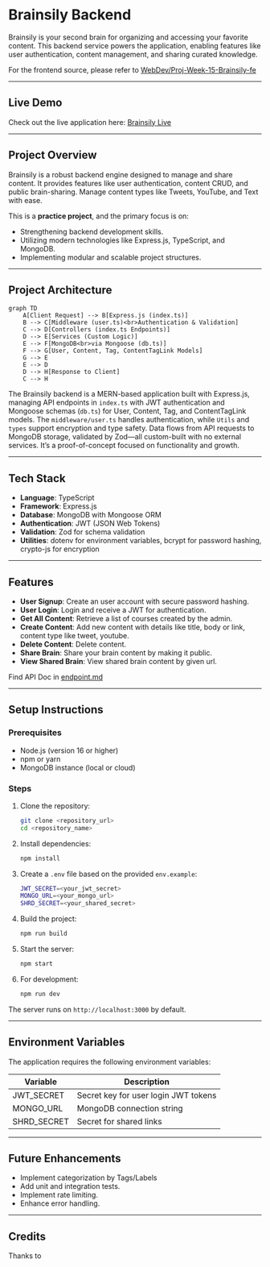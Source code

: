 # Brainsily Backend

Brainsily is your second brain for organizing and accessing your favorite content. This backend service powers the application, enabling features like user authentication, content management, and sharing curated knowledge.

For the frontend source, please refer to [WebDev/Proj-Week-15-Brainsily-fe](../Proj-Week-15-Brainsily-fe/)

---

## Live Demo

Check out the live application here: [Brainsily Live](https://brainsily.vercel.app/)

---

## **Project Overview**

Brainsily is a robust backend engine designed to manage and share content. It provides features like user authentication, content CRUD, and public brain-sharing. Manage content types like Tweets, YouTube, and Text with ease.

This is a **practice project**, and the primary focus is on:

- Strengthening backend development skills.
- Utilizing modern technologies like Express.js, TypeScript, and MongoDB.
- Implementing modular and scalable project structures.

---

## **Project Architecture**


```mermaid
graph TD
    A[Client Request] --> B[Express.js (index.ts)]
    B --> C[Middleware (user.ts)<br>Authentication & Validation]
    C --> D[Controllers (index.ts Endpoints)]
    D --> E[Services (Custom Logic)]
    E --> F[MongoDB<br>via Mongoose (db.ts)]
    F --> G[User, Content, Tag, ContentTagLink Models]
    G --> E
    E --> D
    D --> H[Response to Client]
    C --> H
```

The Brainsily backend is a MERN-based application built with Express.js, managing API endpoints in `index.ts` with JWT authentication and Mongoose schemas (`db.ts`) for User, Content, Tag, and ContentTagLink models. The `middleware/user.ts` handles authentication, while `Utils` and `types` support encryption and type safety. Data flows from API requests to MongoDB storage, validated by Zod—all custom-built with no external services. It’s a proof-of-concept focused on functionality and growth.

---

## Tech Stack

- **Language**: TypeScript
- **Framework**: Express.js
- **Database**: MongoDB with Mongoose ORM
- **Authentication**: JWT (JSON Web Tokens)
- **Validation**: Zod for schema validation
- **Utilities**: dotenv for environment variables, bcrypt for password hashing, crypto-js for encryption

---

## Features

- **User Signup**: Create an user account with secure password hashing.
- **User Login**: Login and receive a JWT for authentication.
- **Get All Content**: Retrieve a list of courses created by the admin.
- **Create Content**: Add new content with details like title, body or link, content type like tweet, youtube.
- **Delete Content**: Delete content.
- **Share Brain**: Share your brain content by making it public.
- **View Shared Brain**: View shared brain content by given url.


Find API Doc in [endpoint.md](endpoints.md)

---

## Setup Instructions

### Prerequisites

- Node.js (version 16 or higher)
- npm or yarn
- MongoDB instance (local or cloud)

### Steps

1. Clone the repository:
   ```bash
   git clone <repository_url>
   cd <repository_name>
   ```

2. Install dependencies:
   ```bash
   npm install
   ```

3. Create a `.env` file based on the provided `env.example`:
   ```bash
   JWT_SECRET=<your_jwt_secret>
   MONGO_URL=<your_mongo_url>
   SHRD_SECRET=<your_shared_secret>
   ```

4. Build the project:
   ```bash
   npm run build
   ```

5. Start the server:
   ```bash
   npm start
   ```

6. For development:
   ```bash
   npm run dev
   ```

The server runs on `http://localhost:3000` by default.

---

## Environment Variables

The application requires the following environment variables:

| Variable    | Description                |
|-------------|----------------------------|
| JWT_SECRET  | Secret key for user login JWT tokens  |
| MONGO_URL   | MongoDB connection string  |
| SHRD_SECRET | Secret for shared links    |

---

## Future Enhancements

- Implement categorization by Tags/Labels
- Add unit and integration tests.
- Implement rate limiting.
- Enhance error handling.

---

## Credits

Thanks to 
